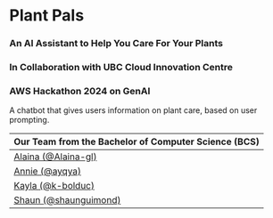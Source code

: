 # Plant Pals
### An AI Assistant to Help You Care For Your Plants
### In Collaboration with UBC Cloud Innovation Centre  
### AWS Hackathon 2024 on GenAI

A chatbot that gives users information on plant care, based on user prompting. 

| Our Team from the Bachelor of Computer Science (BCS)|
| --- |
| [Alaina (@Alaina-gl)](https://github.com/Alaina-gl) |
| [Annie (@ayqya)](https://github.com/ayqya/) |
| [Kayla (@k-bolduc)](https://github.com/k-bolduc) |
| [Shaun (@shaunguimond)](https://github.com/shaunguimond) |





